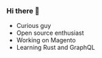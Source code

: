 ### Hi there 👋


-  Curious guy
-  Open source enthusiast
-  Working on Magento
-  Learning Rust and GraphQL
